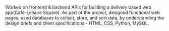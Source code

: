 Worked on frontend & backend APIs for building a delivery based web app(Cafe-Leisure Square). As part of the project, designed functional web pages, used databases to collect, store, and sort data, by
understanding the design briefs and client specifications - HTML, CSS, Python, MySQL.
